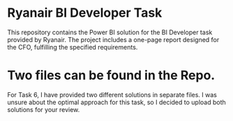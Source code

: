 # Ryanair BI Developer Task

This repository contains the Power BI solution for the BI Developer task provided by Ryanair. The project includes a one-page report designed for the CFO, fulfilling the specified requirements.

# Two files can be found in the Repo.
For Task 6, I have provided two different solutions in separate files. I was unsure about the optimal approach for this task, so I decided to upload both solutions for your review.
